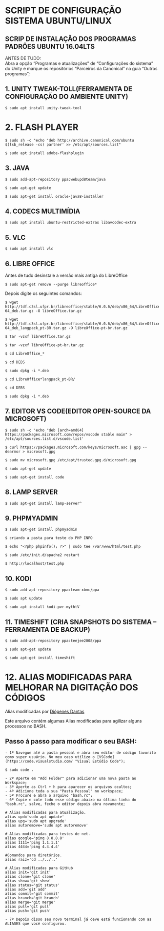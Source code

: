 # SCRIPT DE CONFIGURAÇÃO SISTEMA UBUNTU/LINUX

## SCRIP DE INSTALAÇÃO DOS PROGRAMAS PADRÕES UBUNTU 16.04LTS                                                                                                     
ANTES DE TUDO:                                                                                                                                                
Abra a opção “Programas e atualizações” de “Configurações do sistema” do Unity e marque os repositórios “Parceiros da Canonical” na guia “Outros programas”;

## 1. UNITY TWEAK-TOLL(FERRAMENTA DE CONFIGURAÇÃO DO AMBIENTE UNITY)

```console
$ sudo apt install unity-tweak-tool
```

# 2. FLASH PLAYER
```console
$ sudo sh -c "echo 'deb http://archive.canonical.com/ubuntu $(lsb_release -cs) partner' >> /etc/apt/sources.list"
```
```console
$ sudo apt install adobe-flashplugin
```

## 3. JAVA
```console
$ sudo add-apt-repository ppa:webupd8team/java
```

```console
$ sudo apt-get update
```

```console
$ sudo apt-get install oracle-java8-installer
```

## 4. CODECS MULTIMÍDIA
```console
$ sudo apt install ubuntu-restricted-extras libavcodec-extra
```

## 5. VLC
```console
$ sudo apt install vlc
```

## 6. LIBRE OFFICE

Antes de tudo desinstale a versão mais antiga do LibreOffice
```console
$ sudo apt-get remove --purge libreoffice*
```

Depois digite os seguintes comandos:
```console
$ wget http://tdf.c3sl.ufpr.br/libreoffice/stable/6.0.6/deb/x86_64/LibreOffice_6.0.6_Linux_x86-64_deb.tar.gz -O libreOffice.tar.gz
```

```console
$ wget http://tdf.c3sl.ufpr.br/libreoffice/stable/6.0.6/deb/x86_64/LibreOffice_6.0.6_Linux_x86-64_deb_langpack_pt-BR.tar.gz -O libreOffice-pt-br.tar.gz
```

```console
$ tar -vzxf libreOffice.tar.gz
```

```console
$ tar -vzxf libreOffice-pt-br.tar.gz
```

```console
$ cd LibreOffice_*
```

```console
$ cd DEBS
```

```console
$ sudo dpkg -i *.deb 
```

```console
$ cd LibreOffice*langpack_pt-BR/
```

```console
$ cd DEBS
```

```console
$ sudo dpkg -i *.deb
```

## 7. EDITOR VS CODE(EDITOR OPEN-SOURCE DA MICROSOFT)
```console
$ sudo sh -c 'echo "deb [arch=amd64] https://packages.microsoft.com/repos/vscode stable main" > /etc/apt/sources.list.d/vscode.list'
```

```console
$ curl https://packages.microsoft.com/keys/microsoft.asc | gpg --dearmor > microsoft.gpg
```

```console
$ sudo mv microsoft.gpg /etc/apt/trusted.gpg.d/microsoft.gpg
```

```console
$ sudo apt-get update
```

```console
$ sudo apt-get install code
```

## 8. LAMP SERVER
```console
$ sudo apt-get install lamp-server^
```

## 9. PHPMYADMIN
```console
$ sudo apt-get install phpmyadmin
```

```console
$ criando a pasta para teste do PHP INFO
```

```console
$ echo "<?php phpinfo(); ?>" | sudo tee /var/www/html/test.php
```

```console
$ sudo /etc/init.d/apache2 restart
```

```console
$ http://localhost/test.php
```

## 10. KODI
```console
$ sudo add-apt-repository ppa:team-xbmc/ppa
```

```console
$ sudo apt update
```

```console
$ sudo apt install kodi-pvr-mythtV
```

## 11. TIMESHIFT (CRIA SNAPSHOTS DO SISTEMA – FERRAMENTA DE BACKUP)
```console
$ sudo add-apt-repository ppa:teejee2008/ppa
```

```console
$ sudo apt-get update
```

```console
$ sudo apt-get install timeshift
```

# 12. ALIAS MODIFICADAS PARA MELHORAR NA DIGITAÇÃO DOS CÓDIGOS

Alias modificadas por [Diógenes Dantas](https://github.com/Doginnn "GitHub - Doginnn")

Este arquivo contém algumas Alias modificadas para agilizar alguns processos no BASH.

## Passo á passo para modificar o seu BASH:
    - 1º Navegue até a pasta pessoal e abra seu editor de código favorito como super usuário. No meu caso utilizo o [VSCode](https://code.visualstudio.com/ "Visual Estúdio Code");
    
```console
$ sudo code .
```
    - 2º Aperte em "Add Folder" para adicionar uma nova pasta ao Workspace;
    - 3º Aperte as Ctrl + h para aparecer os arquivos ocultos;
    - 4º Adicione toda a sua "Pasta Pessoal" no workspace;
    - 5º Procure e abra o arquivo "bash.rc";
    - 6º Copie e cole todo esse código abaixo na última linha do "bash.rc", salve, feche o editor depois abra novamente;

```console
# Alias modificadas para atualização.
alias upd='sudo apt update'
alias upg='sudo apt upgrade'
alias autoremove='sudo apt autoremove'

# Alias modificadas para testes de net.
alias google='ping 8.8.8.8'
alias 1111='ping 1.1.1.1'
alias 4444='ping 4.4.4.4'

#Comandos para diretórios.
alias raiz='cd ../../..'

# Alias modificadas para GitHub
alias init='git init'
alias clone='git clone'
alias show='git show'
alias status='git status'
alias add='git add'
alias commit='git commit'
alias branch='git branch'
alias merge='git merge'
alias pull='git pull'
alias push='git push'
```

    - 7º Depois disso seu novo terminal já deve está funcionando com as ALIASES que você configurou.